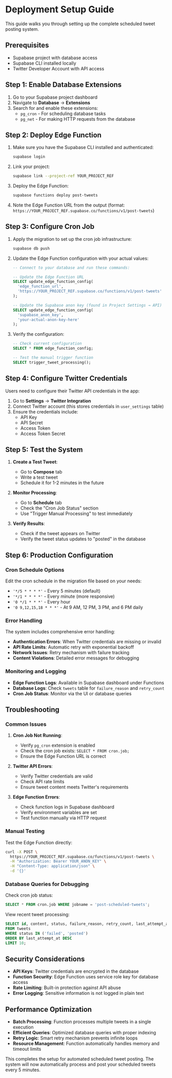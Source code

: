 # Deployment Setup Guide

This guide walks you through setting up the complete scheduled tweet posting system.

## Prerequisites

- Supabase project with database access
- Supabase CLI installed locally
- Twitter Developer Account with API access

## Step 1: Enable Database Extensions

1. Go to your Supabase project dashboard
2. Navigate to **Database** → **Extensions**
3. Search for and enable these extensions:
   - `pg_cron` - For scheduling database tasks
   - `pg_net` - For making HTTP requests from the database

## Step 2: Deploy Edge Function

1. Make sure you have the Supabase CLI installed and authenticated:
   ```bash
   supabase login
   ```

2. Link your project:
   ```bash
   supabase link --project-ref YOUR_PROJECT_REF
   ```

3. Deploy the Edge Function:
   ```bash
   supabase functions deploy post-tweets
   ```

4. Note the Edge Function URL from the output (format: `https://YOUR_PROJECT_REF.supabase.co/functions/v1/post-tweets`)

## Step 3: Configure Cron Job

1. Apply the migration to set up the cron job infrastructure:
   ```bash
   supabase db push
   ```

2. Update the Edge Function configuration with your actual values:
   ```sql
   -- Connect to your database and run these commands:

   -- Update the Edge Function URL
   SELECT update_edge_function_config(
     'edge_function_url',
     'https://YOUR_PROJECT_REF.supabase.co/functions/v1/post-tweets'
   );

   -- Update the Supabase anon key (found in Project Settings → API)
   SELECT update_edge_function_config(
     'supabase_anon_key',
     'your-actual-anon-key-here'
   );
   ```

3. Verify the configuration:
   ```sql
   -- Check current configuration
   SELECT * FROM edge_function_config;

   -- Test the manual trigger function
   SELECT trigger_tweet_processing();
   ```

## Step 4: Configure Twitter Credentials

Users need to configure their Twitter API credentials in the app:

1. Go to **Settings** → **Twitter Integration**
2. Connect Twitter account (this stores credentials in `user_settings` table)
3. Ensure the credentials include:
   - API Key
   - API Secret
   - Access Token
   - Access Token Secret

## Step 5: Test the System

1. **Create a Test Tweet**:
   - Go to **Compose** tab
   - Write a test tweet
   - Schedule it for 1-2 minutes in the future

2. **Monitor Processing**:
   - Go to **Schedule** tab
   - Check the "Cron Job Status" section
   - Use "Trigger Manual Processing" to test immediately

3. **Verify Results**:
   - Check if the tweet appears on Twitter
   - Verify the tweet status updates to "posted" in the database

## Step 6: Production Configuration

### Cron Schedule Options

Edit the cron schedule in the migration file based on your needs:

- `'*/5 * * * *'` - Every 5 minutes (default)
- `'*/1 * * * *'` - Every minute (more responsive)
- `'0 */1 * * *'` - Every hour
- `'0 9,12,15,18 * * *'` - At 9 AM, 12 PM, 3 PM, and 6 PM daily

### Error Handling

The system includes comprehensive error handling:

- **Authentication Errors**: When Twitter credentials are missing or invalid
- **API Rate Limits**: Automatic retry with exponential backoff
- **Network Issues**: Retry mechanism with failure tracking
- **Content Violations**: Detailed error messages for debugging

### Monitoring and Logging

- **Edge Function Logs**: Available in Supabase dashboard under Functions
- **Database Logs**: Check `tweets` table for `failure_reason` and `retry_count`
- **Cron Job Status**: Monitor via the UI or database queries

## Troubleshooting

### Common Issues

1. **Cron Job Not Running**:
   - Verify `pg_cron` extension is enabled
   - Check the cron job exists: `SELECT * FROM cron.job;`
   - Ensure the Edge Function URL is correct

2. **Twitter API Errors**:
   - Verify Twitter credentials are valid
   - Check API rate limits
   - Ensure tweet content meets Twitter's requirements

3. **Edge Function Errors**:
   - Check function logs in Supabase dashboard
   - Verify environment variables are set
   - Test function manually via HTTP request

### Manual Testing

Test the Edge Function directly:

```bash
curl -X POST \
  https://YOUR_PROJECT_REF.supabase.co/functions/v1/post-tweets \
  -H "Authorization: Bearer YOUR_ANON_KEY" \
  -H "Content-Type: application/json" \
  -d '{}'
```

### Database Queries for Debugging

Check cron job status:
```sql
SELECT * FROM cron.job WHERE jobname = 'post-scheduled-tweets';
```

View recent tweet processing:
```sql
SELECT id, content, status, failure_reason, retry_count, last_attempt_at 
FROM tweets 
WHERE status IN ('failed', 'posted') 
ORDER BY last_attempt_at DESC 
LIMIT 10;
```

## Security Considerations

- **API Keys**: Twitter credentials are encrypted in the database
- **Function Security**: Edge Function uses service role key for database access
- **Rate Limiting**: Built-in protection against API abuse
- **Error Logging**: Sensitive information is not logged in plain text

## Performance Optimization

- **Batch Processing**: Function processes multiple tweets in a single execution
- **Efficient Queries**: Optimized database queries with proper indexing
- **Retry Logic**: Smart retry mechanism prevents infinite loops
- **Resource Management**: Function automatically handles memory and timeout limits

This completes the setup for automated scheduled tweet posting. The system will now automatically process and post your scheduled tweets every 5 minutes.
